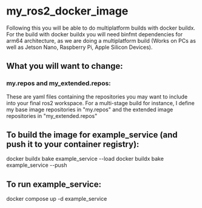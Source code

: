 # my_ros2_docker_image

Following this you will be able to do multiplatform builds with docker buildx.
For the build with docker buildx you will need binfmt dependencies for arm64 architecture, as we are doing a multiplatform build (Works on PCs as well as Jetson Nano, Raspberry Pi, Apple Silicon Devices).

## What you will want to change:
### my.repos and my_extended.repos:
These are yaml files containing the repositories you may want to include into your final ros2 workspace.
For a multi-stage build for instance, I define my base image repositories in "my.repos" and the extended image repositories in "my_extended.repos"

## To build the image for example_service (and push it to your container registry):
docker buildx bake example_service --load
docker buildx bake example_service --push

## To run example_service:
docker compose up -d example_service
